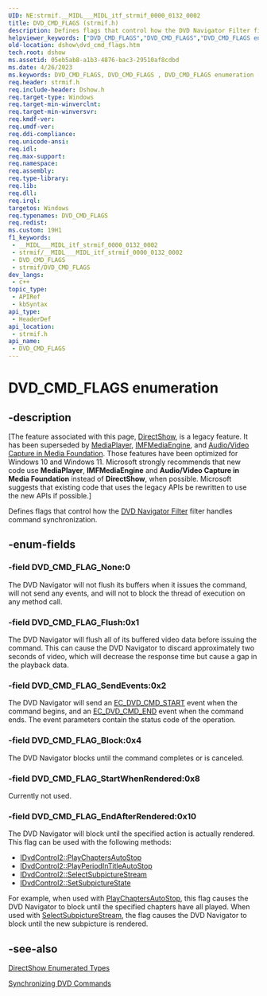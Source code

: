 ```yaml
---
UID: NE:strmif.__MIDL___MIDL_itf_strmif_0000_0132_0002
title: DVD_CMD_FLAGS (strmif.h)
description: Defines flags that control how the DVD Navigator Filter filter handles command synchronization.
helpviewer_keywords: ["DVD_CMD_FLAGS","DVD_CMD_FLAGS","DVD_CMD_FLAGS enumeration [DirectShow]","DVD_CMD_FLAGSEnumeration","DVD_CMD_FLAG_Block","DVD_CMD_FLAG_EndAfterRendered","DVD_CMD_FLAG_Flush","DVD_CMD_FLAG_None","DVD_CMD_FLAG_SendEvents","DVD_CMD_FLAG_StartWhenRendered","dshow.dvd_cmd_flags","strmif/DVD_CMD_FLAGS","strmif/DVD_CMD_FLAG_Block","strmif/DVD_CMD_FLAG_EndAfterRendered","strmif/DVD_CMD_FLAG_Flush","strmif/DVD_CMD_FLAG_None","strmif/DVD_CMD_FLAG_SendEvents","strmif/DVD_CMD_FLAG_StartWhenRendered"]
old-location: dshow\dvd_cmd_flags.htm
tech.root: dshow
ms.assetid: 05eb5ab8-a1b3-4876-bac3-29510af8cdbd
ms.date: 4/26/2023
ms.keywords: DVD_CMD_FLAGS, DVD_CMD_FLAGS , DVD_CMD_FLAGS enumeration [DirectShow], DVD_CMD_FLAGSEnumeration, DVD_CMD_FLAG_Block, DVD_CMD_FLAG_EndAfterRendered, DVD_CMD_FLAG_Flush, DVD_CMD_FLAG_None, DVD_CMD_FLAG_SendEvents, DVD_CMD_FLAG_StartWhenRendered, dshow.dvd_cmd_flags, strmif/DVD_CMD_FLAGS, strmif/DVD_CMD_FLAG_Block, strmif/DVD_CMD_FLAG_EndAfterRendered, strmif/DVD_CMD_FLAG_Flush, strmif/DVD_CMD_FLAG_None, strmif/DVD_CMD_FLAG_SendEvents, strmif/DVD_CMD_FLAG_StartWhenRendered
req.header: strmif.h
req.include-header: Dshow.h
req.target-type: Windows
req.target-min-winverclnt: 
req.target-min-winversvr: 
req.kmdf-ver: 
req.umdf-ver: 
req.ddi-compliance: 
req.unicode-ansi: 
req.idl: 
req.max-support: 
req.namespace: 
req.assembly: 
req.type-library: 
req.lib: 
req.dll: 
req.irql: 
targetos: Windows
req.typenames: DVD_CMD_FLAGS
req.redist: 
ms.custom: 19H1
f1_keywords:
 - __MIDL___MIDL_itf_strmif_0000_0132_0002
 - strmif/__MIDL___MIDL_itf_strmif_0000_0132_0002
 - DVD_CMD_FLAGS
 - strmif/DVD_CMD_FLAGS
dev_langs:
 - c++
topic_type:
 - APIRef
 - kbSyntax
api_type:
 - HeaderDef
api_location:
 - strmif.h
api_name:
 - DVD_CMD_FLAGS
---
```


# DVD_CMD_FLAGS enumeration


## -description

\[The feature associated with this page, [DirectShow](/windows/win32/directshow/directshow), is a legacy feature. It has been superseded by [MediaPlayer](/uwp/api/Windows.Media.Playback.MediaPlayer), [IMFMediaEngine](/windows/win32/api/mfmediaengine/nn-mfmediaengine-imfmediaengine), and [Audio/Video Capture in Media Foundation](windows/win32/medfound/audio-video-capture-in-media-foundation). Those features have been optimized for Windows 10 and Windows 11. Microsoft strongly recommends that new code use **MediaPlayer**, **IMFMediaEngine** and **Audio/Video Capture in Media Foundation** instead of **DirectShow**, when possible. Microsoft suggests that existing code that uses the legacy APIs be rewritten to use the new APIs if possible.\]

Defines flags that control how the <a href="/windows/desktop/DirectShow/dvd-navigator-filter">DVD Navigator Filter</a> filter handles command synchronization.

## -enum-fields

### -field DVD_CMD_FLAG_None:0

The DVD Navigator will not flush its buffers when it issues the command, will not send any events, and will not to block the thread of execution on any method call.

### -field DVD_CMD_FLAG_Flush:0x1

The DVD Navigator will flush all of its buffered video data before issuing the command. This can cause the DVD Navigator to discard approximately two seconds of video, which will decrease the response time but cause a gap in the playback data.

### -field DVD_CMD_FLAG_SendEvents:0x2

The DVD Navigator will send an <a href="/windows/desktop/DirectShow/ec-dvd-cmd-start">EC_DVD_CMD_START</a> event when the command begins, and an <a href="/windows/desktop/DirectShow/ec-dvd-cmd-end">EC_DVD_CMD_END</a> event when the command ends. The event parameters contain the status code of the operation.

### -field DVD_CMD_FLAG_Block:0x4

The DVD Navigator blocks until the command completes or is canceled.

### -field DVD_CMD_FLAG_StartWhenRendered:0x8

Currently not used.

### -field DVD_CMD_FLAG_EndAfterRendered:0x10

The DVD Navigator will block until the specified action is actually rendered. This flag can be used with the following methods:

<ul>
<li>
<a href="/windows/desktop/api/strmif/nf-strmif-idvdcontrol2-playchaptersautostop">IDvdControl2::PlayChaptersAutoStop</a>
</li>
<li>
<a href="/windows/desktop/api/strmif/nf-strmif-idvdcontrol2-playperiodintitleautostop">IDvdControl2::PlayPeriodInTitleAutoStop</a>
</li>
<li>
<a href="/windows/desktop/api/strmif/nf-strmif-idvdcontrol2-selectsubpicturestream">IDvdControl2::SelectSubpictureStream</a>
</li>
<li>
<a href="/windows/desktop/api/strmif/nf-strmif-idvdcontrol2-setsubpicturestate">IDvdControl2::SetSubpictureState</a>
</li>
</ul>
For example, when used with <a href="/windows/desktop/api/strmif/nf-strmif-idvdcontrol2-playchaptersautostop">PlayChaptersAutoStop</a>, this flag causes the DVD Navigator to block until the specified chapters have all played. When used with <a href="/windows/desktop/api/strmif/nf-strmif-idvdcontrol2-selectsubpicturestream">SelectSubpictureStream</a>, the flag causes the DVD Navigator to block until the new subpicture is rendered.

## -see-also

<a href="/windows/desktop/DirectShow/directshow-enumerated-types">DirectShow Enumerated Types</a>



<a href="/windows/desktop/DirectShow/synchronizing-dvd-commands">Synchronizing DVD Commands</a>
